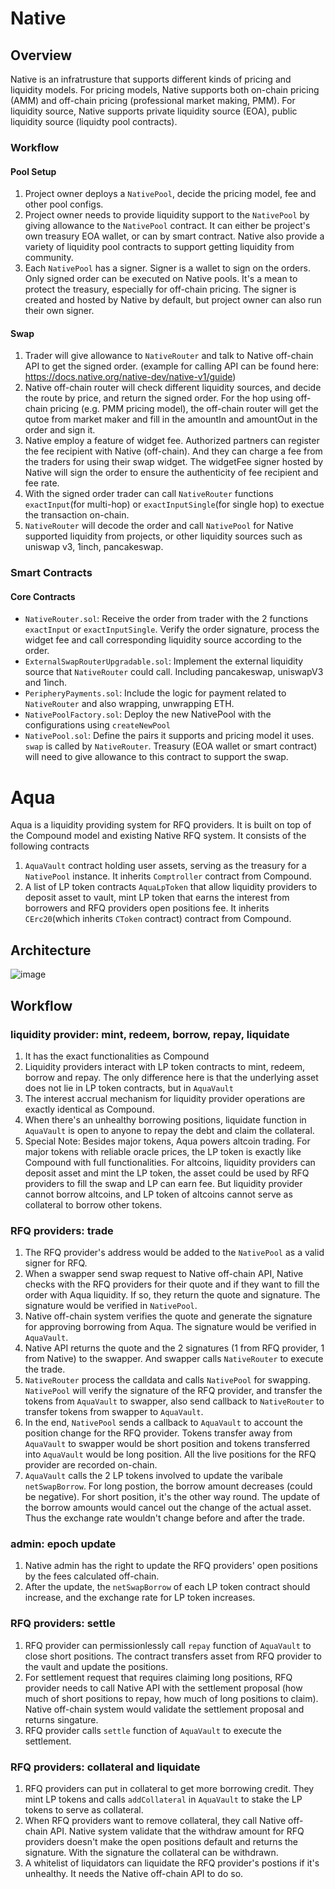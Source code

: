 # Native

## Overview
Native is an infratrusture that supports different kinds of pricing and liquidity models. For pricing models, Native supports both on-chain pricing (AMM) and off-chain pricing (professional market making, PMM). For liquidity source, Native supports private liquidity source (EOA), public liquidity source (liquidty pool contracts).

### Workflow
#### Pool Setup
1. Project owner deploys a `NativePool`, decide the pricing model, fee and other pool configs.
2. Project owner needs to provide liquidity support to the `NativePool` by giving allowance to the `NativePool` contract. It can either be project's own treasury EOA wallet, or can by smart contract. Native also provide a variety of liquidity pool contracts to support getting liquidity from community.
3. Each `NativePool` has a signer. Signer is a wallet to sign on the orders. Only signed order can be executed on Native pools. It's a mean to protect the treasury, especially for off-chain pricing. The signer is created and hosted by Native by default, but project owner can also run their own signer.
#### Swap
1. Trader will give allowance to `NativeRouter` and talk to Native off-chain API to get the signed order. (example for calling API can be found here: https://docs.native.org/native-dev/native-v1/guide)
2. Native off-chain router will check different liquidity sources, and decide the route by price, and return the signed order. For the hop using off-chain pricing (e.g. PMM pricing model), the off-chain router will get the qutoe from market maker and fill in the amountIn and amountOut in the order and sign it.
3. Native employ a feature of widget fee. Authorized partners can register the fee recipient with Native (off-chain). And they can charge a fee from the traders for using their swap widget. The widgetFee signer hosted by Native will sign the order to ensure the authenticity of fee recipient and fee rate.
4. With the signed order trader can call `NativeRouter` functions `exactInput`(for multi-hop) or `exactInputSingle`(for single hop) to exectue the transaction on-chain.
5. `NativeRouter` will decode the order and call `NativePool` for Native supported liquidity from projects, or other liquidity sources such as uniswap v3, 1inch, pancakeswap.

### Smart Contracts
#### Core Contracts
* `NativeRouter.sol`: Receive the order from trader with the 2 functions `exactInput` or `exactInputSingle`. Verify the order signature, process the widget fee and call corresponding liquidity source according to the order.
* `ExternalSwapRouterUpgradable.sol`: Implement the external liquidity source that `NativeRouter` could call. Including pancakeswap, uniswapV3 and 1inch.
* `PeripheryPayments.sol`: Include the logic for payment related to `NativeRouter` and also wrapping, unwrapping ETH.
* `NativePoolFactory.sol`: Deploy the new NativePool with the configurations using `createNewPool`
* `NativePool.sol`: Define the pairs it supports and pricing model it uses. `swap` is called by `NativeRouter`. Treasury (EOA wallet or smart contract) will need to give allowance to this contract to support the swap.

# Aqua

Aqua is a liquidity providing system for RFQ providers. It is built on top of the Compound model and existing Native RFQ system.
It consists of the following contracts

1. `AquaVault` contract holding user assets, serving as the treasury for a `NativePool` instance. It inherits `Comptroller` contract from Compound.
2. A list of LP token contracts `AquaLpToken` that allow liquidity providers to deposit asset to vault, mint LP token that earns the interest from borrowers and RFQ providers open positions fee. It inherits `CErc20`(which inherits `CToken` contract) contract from Compound.

## Architecture

![image](https://github.com/Native-org/native-smart-contracts/assets/23033847/7a095795-2b37-4b9d-b82b-f63acee49dc6)

## Workflow

### liquidity provider: mint, redeem, borrow, repay, liquidate

1. It has the exact functionalities as Compound
2. Liquidity providers interact with LP token contracts to mint, redeem, borrow and repay. The only difference here is that the underlying asset does not lie in LP token contracts, but in `AquaVault`
3. The interest accrual mechanism for liquidity provider operations are exactly identical as Compound.
4. When there's an unhealthy borrowing positions, liquidate function in `AquaVault` is open to anyone to repay the debt and claim the collateral.
5. Special Note: Besides major tokens, Aqua powers altcoin trading. For major tokens with reliable oracle prices, the LP token is exactly like Compound with full functionalities. For altcoins, liquidity providers can deposit asset and mint the LP token, the asset could be used by RFQ providers to fill the swap and LP can earn fee. But liquidity provider cannot borrow altcoins, and LP token of altcoins cannot serve as collateral to borrow other tokens.

### RFQ providers: trade

1. The RFQ provider's address would be added to the `NativePool` as a valid signer for RFQ.
2. When a swapper send swap request to Native off-chain API, Native checks with the RFQ providers for their quote and if they want to fill the order with Aqua liquidity. If so, they return the quote and signature. The signature would be verified in `NativePool`.
3. Native off-chain system verifies the quote and generate the signature for approving borrowing from Aqua. The signature would be verified in `AquaVault`.
4. Native API returns the quote and the 2 signatures (1 from RFQ provider, 1 from Native) to the swapper. And swapper calls `NativeRouter` to execute the trade.
5. `NativeRouter` process the calldata and calls `NativePool` for swapping. `NativePool` will verify the signature of the RFQ provider, and transfer the tokens from `AquaVault` to swapper, also send callback to `NativeRouter` to transfer tokens from swapper to `AquaVault`.
6. In the end, `NativePool` sends a callback to `AquaVault` to account the position change for the RFQ provider. Tokens transfer away from `AquaVault` to swapper would be short position and tokens transferred into `AquaVault` would be long position. All the live positions for the RFQ provider are recorded on-chain.
7. `AquaVault` calls the 2 LP tokens involved to update the varibale `netSwapBorrow`. For long postion, the borrow amount decreases (could be negative). For short position, it's the other way round. The update of the borrow amounts would cancel out the change of the actual asset. Thus the exchange rate wouldn't change before and after the trade.

### admin: epoch update

1. Native admin has the right to update the RFQ providers' open positions by the fees calculated off-chain.
2. After the update, the `netSwapBorrow` of each LP token contract should increase, and the exchange rate for LP token increases.

### RFQ providers: settle

1. RFQ provider can permissionlessly call `repay` function of `AquaVault` to close short positions. The contract transfers asset from RFQ provider to the vault and update the positions.
2. For settlement request that requires claiming long positions, RFQ provider needs to call Native API with the settlement proposal (how much of short positions to repay, how much of long positions to claim). Native off-chain system would validate the settlement proposal and returns singature.
3. RFQ provider calls `settle` function of `AquaVault` to execute the settlement.

### RFQ providers: collateral and liquidate

1. RFQ providers can put in collateral to get more borrowing credit. They mint LP tokens and calls `addCollateral` in `AquaVault` to stake the LP tokens to serve as collateral.
2. When RFQ providers want to remove collateral, they call Native off-chain API. Native system validate that the withdraw amount for RFQ providers doesn't make the open positions default and returns the signature. With the signature the collateral can be withdrawn.
3. A whitelist of liquidators can liquidate the RFQ provider's postions if it's unhealthy. It needs the Native off-chain API to do so.
